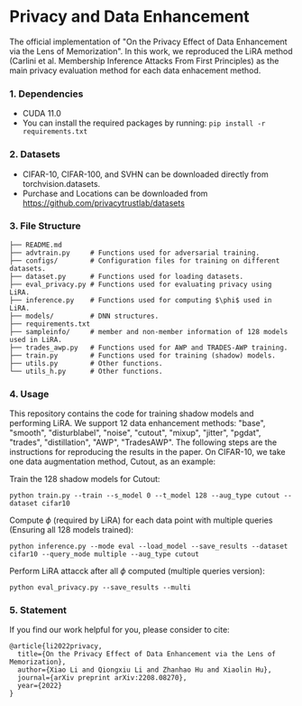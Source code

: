 # Privacy and Data Enhancement

The official implementation of "On the Privacy Effect of Data Enhancement via the Lens of Memorization". In this work, we reproduced the LiRA method (Carlini et al. Membership Inference Attacks From First Principles) as the main privacy evaluation method for each data enhacement method.

### 1. Dependencies
- CUDA 11.0
- You can install the required packages by running: ```pip install -r requirements.txt```

### 2. Datasets
- CIFAR-10, CIFAR-100, and SVHN can be downloaded directly from torchvision.datasets.
- Purchase and Locations can be downloaded from https://github.com/privacytrustlab/datasets


### 3. File Structure
```
├── README.md
├── advtrain.py     # Functions used for adversarial training.
├── configs/        # Configuration files for training on different datasets.
├── dataset.py      # Functions used for loading datasets.
├── eval_privacy.py # Functions used for evaluating privacy using LiRA.
├── inference.py    # Functions used for computing $\phi$ used in LiRA.
├── models/         # DNN structures.
├── requirements.txt
├── sampleinfo/     # member and non-member information of 128 models used in LiRA.
├── trades_awp.py   # Functions used for AWP and TRADES-AWP training.
├── train.py        # Functions used for training (shadow) models.
├── utils.py        # Other functions.
└── utils_h.py      # Other functions.
```



### 4. Usage

This repository contains the code for training shadow models and performing LiRA. We support 12 data enhancement methods: "base", "smooth", "disturblabel", "noise", "cutout", "mixup", "jitter", "pgdat", "trades", "distillation", "AWP", "TradesAWP". The following steps are the instructions for reproducing the results in the paper. On CIFAR-10, we take one data augmentation method, Cutout, as an example:

Train the 128 shadow models for Cutout:
```
python train.py --train --s_model 0 --t_model 128 --aug_type cutout --dataset cifar10
```


Compute $\phi$ (required by LiRA) for each data point with multiple queries (Ensuring all 128 models trained):
```
python inference.py --mode eval --load_model --save_results --dataset cifar10 --query_mode multiple --aug_type cutout
```

Perform LiRA attacck after all $\phi$ computed (multiple queries version):
```
python eval_privacy.py --save_results --multi
```


### 5. Statement

If you find our work helpful for you, please consider to cite:
```
@article{li2022privacy,
  title={On the Privacy Effect of Data Enhancement via the Lens of Memorization},
  author={Xiao Li and Qiongxiu Li and Zhanhao Hu and Xiaolin Hu},
  journal={arXiv preprint arXiv:2208.08270},
  year={2022}
}
```
